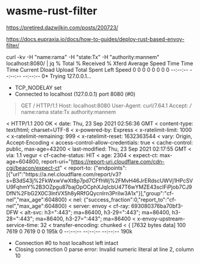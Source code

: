 # wasme-rust-filter


https://pretired.dazwilkin.com/posts/200723/

https://docs.eupraxia.io/docs/how-to-guides/deploy-rust-based-envoy-filter/


curl -kv -H "name:rama" -H "state:Tx"  -H "authority:mannem" localhost:8080/ | jq
  % Total    % Received % Xferd  Average Speed   Time    Time     Time  Current
                                 Dload  Upload   Total   Spent    Left  Speed
  0     0    0     0    0     0      0      0 --:--:-- --:--:-- --:--:--     0*   Trying 127.0.0.1...
* TCP_NODELAY set
* Connected to localhost (127.0.0.1) port 8080 (#0)
> GET / HTTP/1.1
> Host: localhost:8080
> User-Agent: curl/7.64.1
> Accept: */*
> name:rama
> state:Tx
> authority:mannem
> 
< HTTP/1.1 200 OK
< date: Thu, 23 Sep 2021 02:56:36 GMT
< content-type: text/html; charset=UTF-8
< x-powered-by: Express
< x-ratelimit-limit: 1000
< x-ratelimit-remaining: 999
< x-ratelimit-reset: 1632363544
< vary: Origin, Accept-Encoding
< access-control-allow-credentials: true
< cache-control: public, max-age=43200
< last-modified: Thu, 23 Sep 2021 02:17:55 GMT
< via: 1.1 vegur
< cf-cache-status: HIT
< age: 2304
< expect-ct: max-age=604800, report-uri="https://report-uri.cloudflare.com/cdn-cgi/beacon/expect-ct"
< report-to: {"endpoints":[{"url":"https:\/\/a.nel.cloudflare.com\/report\/v3?s=B3dS43j%2FkWxwVwXt8p7pd7CFfhWj%2FMvH46JrERdscUWVj1HPcSVU9FqhmY%2B3OZpgu87bajOpOCphXJqIcbU47T6wYMZE43scIFiPjob7CJ9DfN%2FbG2X0C3lntVX5h8yRRfGQycnIrn3Prilw3A1x"}],"group":"cf-nel","max_age":604800}
< nel: {"success_fraction":0,"report_to":"cf-nel","max_age":604800}
< server: envoy
< cf-ray: 693080376ba70bf3-DFW
< alt-svc: h3=":443"; ma=86400, h3-29=":443"; ma=86400, h3-28=":443"; ma=86400, h3-27=":443"; ma=86400
< x-envoy-upstream-service-time: 32
< transfer-encoding: chunked
< 
{ [7632 bytes data]
100  7619    0  7619    0     0   195k      0 --:--:-- --:--:-- --:--:--  190k
* Connection #0 to host localhost left intact
* Closing connection 0
parse error: Invalid numeric literal at line 2, column 10